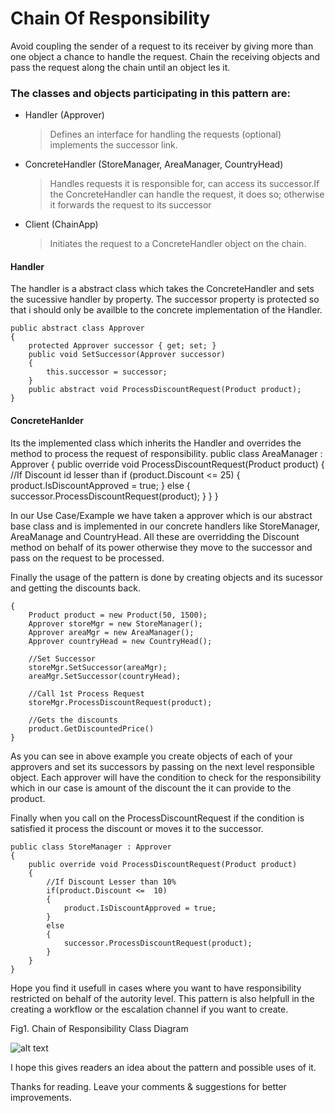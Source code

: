 ﻿# Chain Of Responsibility
Avoid coupling the sender of a request to its receiver by giving more than one object a chance to handle the request. 
Chain the receiving objects and pass the request along the chain until an object les it.
### The classes and objects participating in this pattern are:
* Handler   (Approver) 
	>Defines an interface for handling the requests (optional) implements the successor link.
* ConcreteHandler   (StoreManager, AreaManager, CountryHead) 
	>Handles requests it is responsible for, can access its successor.If the ConcreteHandler can handle the request, it does so; otherwise it forwards the request to its successor
* Client   (ChainApp)
	>Initiates the request to a ConcreteHandler object on the chain.

#### Handler
The handler is a abstract class which takes the ConcreteHandler and sets the sucessive handler by property. The successor property is protected so that i should only be availble to the concrete implementation of the Handler.

    public abstract class Approver
    {
        protected Approver successor { get; set; }
        public void SetSuccessor(Approver successor)
        {
            this.successor = successor;
        }
        public abstract void ProcessDiscountRequest(Product product);
    }

#### ConcreteHanlder
Its the implemented class which inherits the Handler and overrides the method to process the request of responsibility.
    public class AreaManager : Approver
    {
        public override void ProcessDiscountRequest(Product product)
        {
            //If Discount id lesser than
            if (product.Discount <= 25)
            {
                product.IsDiscountApproved = true;
            }
            else
            {
                successor.ProcessDiscountRequest(product);
            }
        }
    }

 In our Use Case/Example we have taken a approver which is our abstract base class and is implemented in our concrete handlers like StoreManager, AreaManage and CountryHead. All these are overridding the Discount method on behalf of its power otherwise they move to the successor and pass on the request to be processed.
 
 Finally the usage of the pattern is done by creating objects and its sucessor and getting the discounts back.
 
    {
        Product product = new Product(50, 1500);
        Approver storeMgr = new StoreManager();
        Approver areaMgr = new AreaManager();
        Approver countryHead = new CountryHead();
        
        //Set Successor
        storeMgr.SetSuccessor(areaMgr);
        areaMgr.SetSuccessor(countryHead);
        
        //Call 1st Process Request
        storeMgr.ProcessDiscountRequest(product);
        
        //Gets the discounts 
        product.GetDiscountedPrice()
    }
 
 As you can see in above example you create objects of each of your approvers and set its successors by passing on the next level responsible object. Each approver will have the condition to check for the responsibility which in our case is amount of the discount the it can provide to the product.
 
 Finally when you call on the ProcessDiscountRequest if the condition is satisfied it process the discount or moves it to the successor.
 
 
    public class StoreManager : Approver
    {
        public override void ProcessDiscountRequest(Product product)
        {
            //If Discount Lesser than 10% 
            if(product.Discount <=  10)
            {
                product.IsDiscountApproved = true;
            }
            else
            {
                successor.ProcessDiscountRequest(product);
            }
        }
    }
           
Hope you find it usefull in cases where you want to have responsibility restricted on behalf of the autority level. This pattern is also helpfull in the creating a workflow or the escalation channel if you want to create.

Fig1. Chain of Responsibility Class Diagram

![alt text](https://github.com/tailangp/DesignPatterns/blob/master/ChainOfResponsibility/ChainOfResponsibility.png "Chain of Responsibility Class Diagram")

I hope this gives readers an idea about the pattern and possible uses of it.

Thanks for reading. 
Leave your comments & suggestions for better improvements.